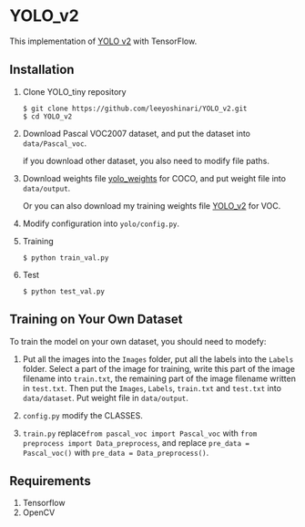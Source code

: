 # YOLO_v2

This implementation of [YOLO v2](https://arxiv.org/pdf/1612.08242.pdf) with TensorFlow.

## Installation
1. Clone YOLO_tiny repository
	```Shell
	$ git clone https://github.com/leeyoshinari/YOLO_v2.git
    $ cd YOLO_v2
	```

2. Download Pascal VOC2007 dataset, and put the dataset into `data/Pascal_voc`.

   if you download other dataset, you also need to modify file paths.

3. Download weights file [yolo_weights](https://drive.google.com/drive/folders/13TWYuNY-XcX9EyoU87dH9XsBKuWcPHHw?usp=sharing) for COCO, and put weight file into `data/output`.

   Or you can also download my training weights file [YOLO_v2](https://drive.google.com/drive/folders/13TWYuNY-XcX9EyoU87dH9XsBKuWcPHHw?usp=sharing) for VOC.

4. Modify configuration into `yolo/config.py`.

5. Training
	```Shell
	$ python train_val.py
	```

6. Test
	```Shell
	$ python test_val.py
	```

## Training on Your Own Dataset
To train the model on your own dataset, you should need to modefy:

1. Put all the images into the `Images` folder, put all the labels into the `Labels` folder. Select a part of the image for training, write this part of the image filename into `train.txt`, the remaining part of the image filename written in `test.txt`. Then put the `Images`, `Labels`, `train.txt` and `test.txt` into `data/dataset`. Put weight file in `data/output`.

2. `config.py` modify the CLASSES.

3. `train.py` replace`from pascal_voc import Pascal_voc` with `from preprocess import Data_preprocess`, and replace `pre_data = Pascal_voc()` with `pre_data = Data_preprocess()`.

## Requirements
1. Tensorflow
2. OpenCV
